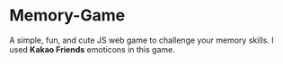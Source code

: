 # Memory-Game

A simple, fun, and cute JS web game to challenge your memory skills. I used <strong>Kakao Friends</strong> emoticons in this game. 
